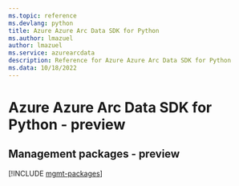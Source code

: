 ```yaml
---
ms.topic: reference
ms.devlang: python
title: Azure Azure Arc Data SDK for Python
ms.author: lmazuel
author: lmazuel
ms.service: azurearcdata
description: Reference for Azure Azure Arc Data SDK for Python
ms.data: 10/18/2022
---
```

# Azure Azure Arc Data SDK for Python - preview

## Management packages - preview
[!INCLUDE [mgmt-packages](azure-arc-data-mgmt-index.md)]